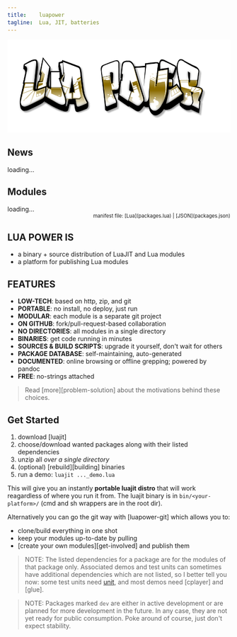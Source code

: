 ```yaml
---
title:    luapower
tagline:  Lua, JIT, batteries
---
```


![](luapower.png)

## News

<div id="news_table">loading...</div>

## Modules

<div id="package_table">loading...</div>
<div style="width: 100%; text-align: right; font-size: 80%">manifest file: [Lua](packages.lua) | [JSON](packages.json)</div>

## LUA POWER IS

  * a binary + source distribution of LuaJIT and Lua modules
  * a platform for publishing Lua modules

## FEATURES

  * __LOW-TECH__: based on http, zip, and git
  * __PORTABLE__: no install, no deploy, just run
  * __MODULAR__: each module is a separate git project
  * __ON GITHUB__: fork/pull-request-based collaboration
  * __NO DIRECTORIES__: all modules in a single directory
  * __BINARIES__: get code running in minutes
  * __SOURCES & BUILD SCRIPTS__: upgrade it yourself, don't wait for others
  * __PACKAGE DATABASE__: self-maintaining, auto-generated
  * __DOCUMENTED__: online browsing or offline grepping; powered by pandoc
  * __FREE__: no-strings attached

> Read [more][problem-solution] about the motivations behind these choices.

## Get Started

  1. download [luajit]
  2. choose/download wanted packages along with their listed dependencies
  3. unzip all _over a single directory_
  4. (optional) [rebuild][building] binaries
  5. run a demo: `luajit ..._demo.lua`

This will give you an instantly **portable luajit distro** that will work reagardless of where you run it from.
The luajit binary is in `bin/<your-platform>/` (cmd and sh wrappers are in the root dir).

Alternatively you can go the git way with [luapower-git] which allows you to:

  * clone/build everything in one shot
  * keep your modules up-to-date by pulling
  * [create your own modules][get-involved] and publish them

> NOTE: The listed dependencies for a package are for the modules of that package only. Associated demos and test units
can sometimes have additional dependencies which are not listed, so I better tell you now:
some test units need [unit], and most demos need [cplayer] and [glue].

> NOTE: Packages marked `dev` are either in active development or are planned for more development in the future.
In any case, they are not yet ready for public consumption. Poke around of course, just don't expect stability.


[capr]:  https://github.com/capr
[unit]:  https://github.com/luapower/unit
